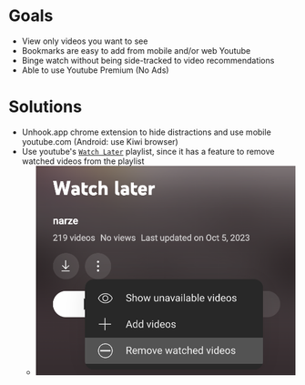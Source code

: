 # Goals
- View only videos you want to see
- Bookmarks are easy to add from mobile and/or web Youtube
- Binge watch without being side-tracked to video recommendations
- Able to use Youtube Premium (No Ads)

# Solutions
- Unhook.app chrome extension to hide distractions and use mobile youtube.com (Android: use Kiwi browser)
- Use youtube's [`Watch Later`](https://www.youtube.com/playlist?list=WL) playlist, since it has a feature to remove watched videos from the playlist
    - ![|150](attachments/Distraction-less%20Youtube%20Browsing.png)